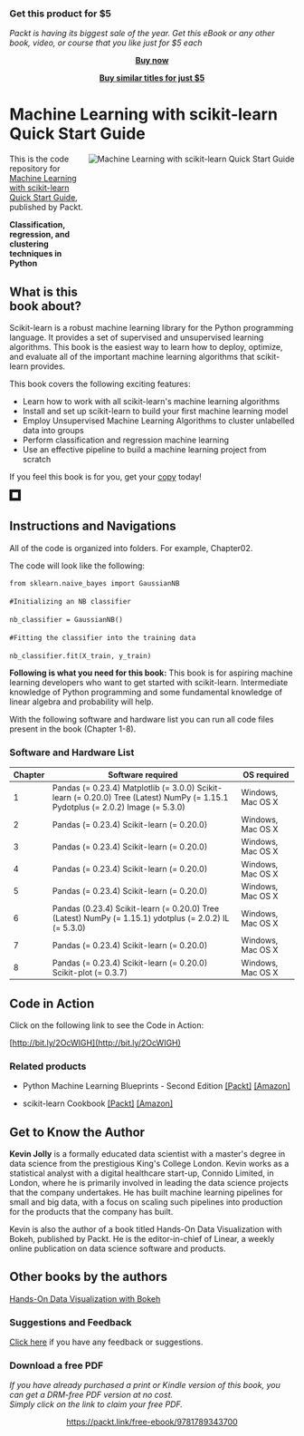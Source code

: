 
### Get this product for $5

<i>Packt is having its biggest sale of the year. Get this eBook or any other book, video, or course that you like just for $5 each</i>


<b><p align='center'>[Buy now](https://packt.link/9781789343700)</p></b>


<b><p align='center'>[Buy similar titles for just $5](https://subscription.packtpub.com/search)</p></b>


# Machine Learning with scikit-learn Quick Start Guide

<a href="https://www.packtpub.com/big-data-and-business-intelligence/machine-learning-scikit-learn-quick-start-guide?utm_source=github&utm_medium=repository&utm_campaign=9781789343700 "><img src="https://d1ldz4te4covpm.cloudfront.net/sites/default/files/imagecache/ppv4_main_book_cover/B11248.png" alt="Machine Learning with scikit-learn Quick Start Guide" height="256px" align="right"></a>

This is the code repository for [Machine Learning with scikit-learn Quick Start Guide](https://www.packtpub.com/big-data-and-business-intelligence/machine-learning-scikit-learn-quick-start-guide?utm_source=github&utm_medium=repository&utm_campaign=9781789343700 ), published by Packt.

**Classification, regression, and clustering techniques in Python**

## What is this book about?
Scikit-learn is a robust machine learning library for the Python programming language. It provides a set of supervised and unsupervised learning algorithms. This book is the easiest way to learn how to deploy, optimize, and evaluate all of the important machine learning algorithms that scikit-learn provides.

This book covers the following exciting features:
* Learn how to work with all scikit-learn's machine learning algorithms 
* Install and set up scikit-learn to build your first machine learning model 
* Employ Unsupervised Machine Learning Algorithms to cluster unlabelled data into groups 
* Perform classification and regression machine learning 
* Use an effective pipeline to build a machine learning project from scratch 

If you feel this book is for you, get your [copy](https://www.amazon.com/dp/1789343704) today!

<a href="https://www.packtpub.com/?utm_source=github&utm_medium=banner&utm_campaign=GitHubBanner"><img src="https://raw.githubusercontent.com/PacktPublishing/GitHub/master/GitHub.png" 
alt="https://www.packtpub.com/" border="5" /></a>

## Instructions and Navigations
All of the code is organized into folders. For example, Chapter02.

The code will look like the following:
```
from sklearn.naive_bayes import GaussianNB

#Initializing an NB classifier

nb_classifier = GaussianNB()

#Fitting the classifier into the training data

nb_classifier.fit(X_train, y_train)
```

**Following is what you need for this book:**
This book is for aspiring machine learning developers who want to get started with scikit-learn. Intermediate knowledge of Python programming and some fundamental knowledge of linear algebra and probability will help.	

With the following software and hardware list you can run all code files present in the book (Chapter 1-8).
### Software and Hardware List
| Chapter | Software required | OS required |
| -------- | ------------------------------------ | ----------------------------------- |
| 1 | Pandas (= 0.23.4) Matplotlib (= 3.0.0) Scikit-learn (= 0.20.0) Tree (Latest) NumPy (= 1.15.1 Pydotplus (= 2.0.2) Image (= 5.3.0) | Windows, Mac OS X |
| 2 | Pandas (= 0.23.4) Scikit-learn (= 0.20.0) | Windows, Mac OS X |
| 3 | Pandas (= 0.23.4) Scikit-learn (= 0.20.0) | Windows, Mac OS X |
| 4 | Pandas (= 0.23.4) Scikit-learn (= 0.20.0) | Windows, Mac OS X |
| 5 | Pandas (= 0.23.4) Scikit-learn (= 0.20.0) | Windows, Mac OS X |
| 6 | Pandas (0.23.4) Scikit-learn (= 0.20.0) Tree (Latest) NumPy (= 1.15.1) ydotplus (= 2.0.2) IL (= 5.3.0) | Windows, Mac OS X |
| 7 | Pandas (= 0.23.4) Scikit-learn (= 0.20.0) | Windows, Mac OS X |
| 8 | Pandas (= 0.23.4) Scikit-learn (= 0.20.0) Scikit-plot (= 0.3.7) | Windows, Mac OS X |

## Code in Action

Click on the following link to see the Code in Action:

[http://bit.ly/2OcWIGH](http://bit.ly/2OcWIGH)


### Related products
* Python Machine Learning Blueprints - Second Edition [[Packt]](https://www.packtpub.com/big-data-and-business-intelligence/python-machine-learning-blueprints-second-edition?utm_source=github&utm_medium=repository&utm_campaign=9781788994170 ) [[Amazon]](https://www.amazon.com/dp/B07JLMHWRG)

* scikit-learn Cookbook [[Packt]](https://www.packtpub.com/big-data-and-business-intelligence/scikit-learn-cookbook?utm_source=github&utm_medium=repository&utm_campaign=9781783989485 ) [[Amazon]](https://www.amazon.com/dp/1783989483)


## Get to Know the Author
**Kevin Jolly**
is a formally educated data scientist with a master's degree in data science from the prestigious King's College London. Kevin works as a statistical analyst with a digital healthcare start-up, Connido Limited, in London, where he is primarily involved in leading the data science projects that the company undertakes. He has built machine learning pipelines for small and big data, with a focus on scaling such pipelines into production for the products that the company has built. 

Kevin is also the author of a book titled Hands-On Data Visualization with Bokeh, published by Packt. He is the editor-in-chief of Linear, a weekly online publication on data science software and products. 

## Other books by the authors
[Hands-On Data Visualization with Bokeh](https://www.packtpub.com/big-data-and-business-intelligence/hands-data-visualization-bokeh?utm_source=github&utm_medium=repository&utm_campaign=9781789135404 )

### Suggestions and Feedback
[Click here](https://docs.google.com/forms/d/e/1FAIpQLSdy7dATC6QmEL81FIUuymZ0Wy9vH1jHkvpY57OiMeKGqib_Ow/viewform) if you have any feedback or suggestions.


### Download a free PDF

 <i>If you have already purchased a print or Kindle version of this book, you can get a DRM-free PDF version at no cost.<br>Simply click on the link to claim your free PDF.</i>
<p align="center"> <a href="https://packt.link/free-ebook/9781789343700">https://packt.link/free-ebook/9781789343700 </a> </p>